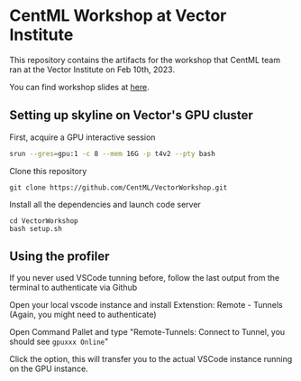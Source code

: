 # CentML Workshop at Vector Institute

This repository contains the artifacts for the workshop that CentML team ran at the Vector Institute on Feb 10th, 2023.

You can find workshop slides at [here](Vector-Workshop-Feb-10.pdf.pdf).


## Setting up skyline on Vector's GPU cluster

First, acquire a GPU interactive session
```bash
srun --gres=gpu:1 -c 8 --mem 16G -p t4v2 --pty bash
```

Clone this repository
```
git clone https://github.com/CentML/VectorWorkshop.git
```

Install all the dependencies and launch code server
```
cd VectorWorkshop
bash setup.sh
```

## Using the profiler

If you never used VSCode tunning before, follow the last output from the terminal to authenticate via Github

Open your local vscode instance and install Extenstion: Remote - Tunnels (Again, you might need to authenticate)

Open Command Pallet and type "Remote-Tunnels: Connect to Tunnel, you should see `gpuxxx Online`"

Click the option, this will transfer you to the actual VSCode instance running on the GPU instance.




